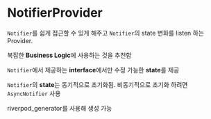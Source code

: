 # NotifierProvider
 `Notifier`를 쉽게 접근할 수 있게 해주고 `Notifier`의 state 변화를 listen 하는 Provider.
 
복잡한 **Business Logic**에 사용하는 것을 추천함

`Notifier`에서 제공하는 **interface**에서만 수정 가능한 **state**를 제공

`Notifier`의 **state**는 동기적으로 초기화됨. 비동기적으로 초기화 하려면 `AsyncNotifier` 사용

riverpod_generator를 사용해 생성 가능
  
